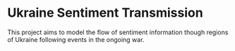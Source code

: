 # Ukraine Sentiment Transmission

This project aims to model the flow of sentiment information though regions of Ukraine following events in the ongoing war.
